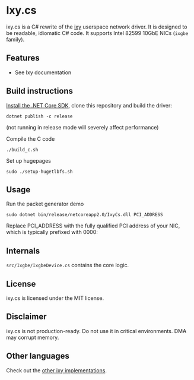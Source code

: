 # Ixy.cs

ixy.cs is a C# rewrite of the [ixy](https://github.com/emmericp/ixy) userspace network driver.
It is designed to be readable, idiomatic C# code.
It supports Intel 82599 10GbE NICs (`ixgbe` family).

## Features

* See Ixy documentation

## Build instructions

[Install the .NET Core SDK](https://www.microsoft.com/net/download/linux-package-manager/ubuntu16-04/sdk-current), clone this repository and build the driver:

```
dotnet publish -c release
```

(not running in release mode will severely affect performance)

Compile the C code

```
./build_c.sh
```

Set up hugepages

```
sudo ./setup-hugetlbfs.sh
```

## Usage

Run the packet generator demo

```
sudo dotnet bin/release/netcoreapp2.0/IxyCs.dll PCI_ADDRESS
```

Replace PCI_ADDRESS with the fully qualified PCI address of your NIC, which is typically prefixed with 0000:

## Internals

`src/Ixgbe/IxgbeDevice.cs` contains the core logic.

## License

ixy.cs is licensed under the MIT license.

## Disclaimer

ixy.cs is not production-ready.
Do not use it in critical environments.
DMA may corrupt memory.

## Other languages

Check out the [other ixy implementations](https://github.com/ixy-languages).